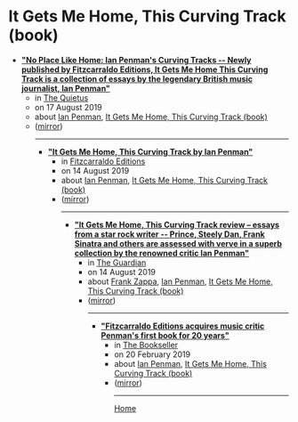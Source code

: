 # It Gets Me Home, This Curving Track (book)

 - [**"No Place Like Home: Ian Penman's Curving Tracks -- Newly published by Fitzcarraldo Editions, It Gets Me Home This Curving Track is a collection of essays by the legendary British music journalist, Ian Penman"**](https://thequietus.com/articles/26963-ian-penman-it-gets-me-home-this-curving-track-review)<ul><li>in [The Quietus](https://thequietus.com/)</li><li>on 17 August 2019</li><li>about [Ian Penman](../../../topics/ian-penman/index.md), [It Gets Me Home, This Curving Track (book)](../../../topics/book/it-gets-me-home-this-curving-track/index.md)</li><li>([mirror](https://web.archive.org/web/*/https://thequietus.com/articles/26963-ian-penman-it-gets-me-home-this-curving-track-review))</li><ul>

----

 - [**"It Gets Me Home, This Curving Track by Ian Penman"**](https://fitzcarraldoeditions.com/books/it-gets-me-home-this-curving-track)<ul><li>in [Fitzcarraldo Editions](https://fitzcarraldoeditions.com/)</li><li>on 14 August 2019</li><li>about [Ian Penman](../../../topics/ian-penman/index.md), [It Gets Me Home, This Curving Track (book)](../../../topics/book/it-gets-me-home-this-curving-track/index.md)</li><li>([mirror](https://web.archive.org/web/*/https://fitzcarraldoeditions.com/books/it-gets-me-home-this-curving-track))</li><ul>

----

 - [**"It Gets Me Home, This Curving Track review – essays from a star rock writer -- Prince, Steely Dan, Frank Sinatra and others are assessed with verve in a superb collection by the renowned critic Ian Penman"**](https://www.theguardian.com/books/2019/aug/14/it-gets-me-home-this-curving-track-by-ian-perlman-review)<ul><li>in [The Guardian](https://www.theguardian.com/)</li><li>on 14 August 2019</li><li>about [Frank Zappa](../../../topics/frank-zappa/index.md), [Ian Penman](../../../topics/ian-penman/index.md), [It Gets Me Home, This Curving Track (book)](../../../topics/book/it-gets-me-home-this-curving-track/index.md)</li><li>([mirror](https://web.archive.org/web/*/https://www.theguardian.com/books/2019/aug/14/it-gets-me-home-this-curving-track-by-ian-perlman-review))</li><ul>

----

 - [**"Fitzcarraldo Editions acquires music critic Penman's first book for 20 years"**](https://www.thebookseller.com/news/fitzcarraldo-editions-acquires-music-critic-penmans-first-book-20-years-954786)<ul><li>in [The Bookseller](https://www.thebookseller.com/)</li><li>on 20 February 2019</li><li>about [Ian Penman](../../../topics/ian-penman/index.md), [It Gets Me Home, This Curving Track (book)](../../../topics/book/it-gets-me-home-this-curving-track/index.md)</li><li>([mirror](https://web.archive.org/web/*/https://www.thebookseller.com/news/fitzcarraldo-editions-acquires-music-critic-penmans-first-book-20-years-954786))</li><ul>

----

[Home](../index.md)
